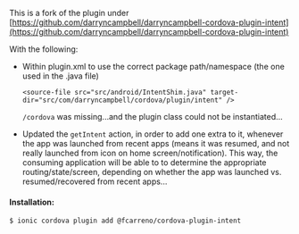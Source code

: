 
This is a fork of the plugin under [https://github.com/darryncampbell/darryncampbell-cordova-plugin-intent](https://github.com/darryncampbell/darryncampbell-cordova-plugin-intent)

With the following:


* Within plugin.xml to use the correct package path/namespace (the one used in the .java file)

   ```<source-file src="src/android/IntentShim.java" target-dir="src/com/darryncampbell/cordova/plugin/intent" />```

  `/cordova` was missing...and the plugin class could not be instantiated...


* Updated the `getIntent` action, in order to add one extra to it, whenever the app was launched from recent apps (means it was resumed, and not really launched from icon on home screen/notification).
This way, the consuming application will be able to to determine the appropriate routing/state/screen, depending on whether the app was launched vs. resumed/recovered from recent apps...

#### Installation:
```
$ ionic cordova plugin add @fcarreno/cordova-plugin-intent
```